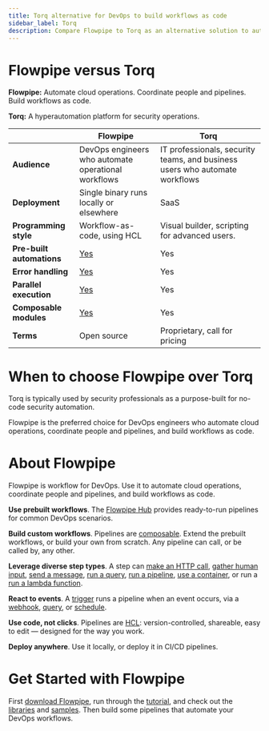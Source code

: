 ```yaml
---
title: Torq alternative for DevOps to build workflows as code
sidebar_label: Torq
description: Compare Flowpipe to Torq as an alternative solution to automate cloud operations. coordinate people and pipelines, and build workflows as code.
---
```


# Flowpipe versus Torq


**Flowpipe:** Automate cloud operations. Coordinate people and pipelines. Build workflows as code.


**Torq:** A hyperautomation platform for security operations.  




 | | **Flowpipe** | **Torq** | 
| --- | --- | --- |
| **Audience** | DevOps engineers who automate operational workflows | IT professionals, security teams, and business users who automate workflows |
| **Deployment** | Single binary runs locally or elsewhere | SaaS |
| **Programming style** | Workflow-as-code, using HCL | Visual builder, scripting for advanced users. |
| **Pre-built automations** | <a href="https://hub.powerpipe.io" target="_blank">Yes</a> | Yes |
| **Error handling** | <a href="https://flowpipe.io/docs/build/write-pipelines/errors" target="_blank">Yes</a> | Yes |
| **Parallel execution** | <a href="https://flowpipe.io/docs/build/write-pipelines/iteration#for_each" target="_blank">Yes</a> | Yes |
| **Composable modules** | <a href="https://flowpipe.io/docs/build/mod-dependencies" target="_blank">Yes</a> | Yes |
| **Terms** | Open source | Proprietary, call for pricing |

# When to choose Flowpipe over Torq

Torq is typically used by security professionals as a purpose-built for no-code security automation.  
  
Flowpipe is the preferred choice for DevOps engineers who automate cloud operations, coordinate people and pipelines, and build workflows as code.

# About Flowpipe

Flowpipe is workflow for DevOps. Use it to automate cloud operations, coordinate people and pipelines, and build workflows as code.

**Use prebuilt workflows**. The <a href="https://hub.flowpipe.io/" target="_blank">Flowpipe Hub</a> provides ready-to-run pipelines for common DevOps scenarios.

**Build custom workflows**. Pipelines are <a href="https://flowpipe.io/docs/build/mod-dependencies" target="_blank">composable</a>. Extend the prebuilt workflows, or build your own from scratch. Any pipeline can call, or be called by, any other.

  
**Leverage diverse step types**. A step can <a href="https://flowpipe.io/docs/flowpipe-hcl/step/http" target="_blank">make an HTTP call</a>, <a href="https://flowpipe.io/docs/flowpipe-hcl/step/input" target="_blank">gather human input</a>, <a href="https://flowpipe.io/docs/flowpipe-hcl/step/message" target="_blank">send a message</a>, <a href="https://flowpipe.io/docs/flowpipe-hcl/step/query" target="_blank">run a query</a>, <a href="https://flowpipe.io/docs/flowpipe-hcl/step/pipeline" target="_blank">run a pipeline</a>, <a href="https://flowpipe.io/docs/flowpipe-hcl/step/container" target="_blank">use a container</a>, or run a <a href="https://flowpipe.io/docs/flowpipe-hcl/step/function" target="_blank">run a lambda function</a>. 

**React to events**. A <a href="https://flowpipe.io/docs/flowpipe-hcl/trigger" target="_blank">trigger</a> runs a pipeline when an event occurs, via a <a href="https://flowpipe.io/docs/flowpipe-hcl/trigger/http" target="_blank">webhook</a>, <a href="https://flowpipe.io/docs/flowpipe-hcl/trigger/query" target="_blank">query</a>, or <a href="https://flowpipe.io/docs/flowpipe-hcl/trigger/schedule" target="_blank">schedule</a>.

**Use code, not clicks**. Pipelines are <a href="https://flowpipe.io/docs/build" target="_blank">HCL</a>: version-controlled, shareable, easy to edit — designed for the way you work.

**Deploy anywhere**. Use it locally, or deploy it in CI/CD pipelines.

# Get Started with Flowpipe

First <a href="https://flowpipe.io/downloads" target="_blank">download Flowpipe</a>, run through the <a href="https://flowpipe.io/docs/build" target="_blank">tutorial</a>, and check out the <a href="https://hub.flowpipe.io/?type=library" target="_blank">libraries</a> and <a href="https://hub.flowpipe.io/?type=library" target="_blank">samples</a>. Then build some pipelines that automate your DevOps workflows.

